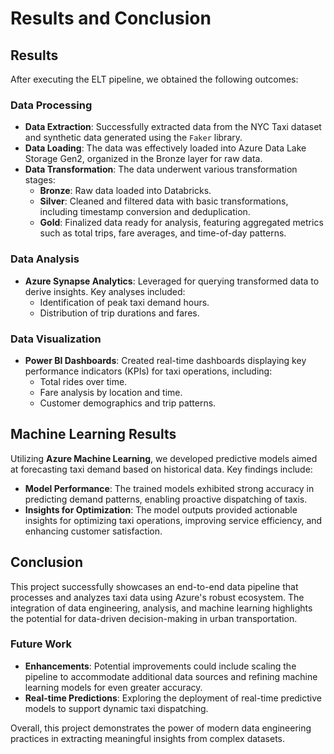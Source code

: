 # Results and Conclusion

## Results
After executing the ELT pipeline, we obtained the following outcomes:

### Data Processing
- **Data Extraction**: Successfully extracted data from the NYC Taxi dataset and synthetic data generated using the `Faker` library.
- **Data Loading**: The data was effectively loaded into Azure Data Lake Storage Gen2, organized in the Bronze layer for raw data.
- **Data Transformation**: The data underwent various transformation stages:
  - **Bronze**: Raw data loaded into Databricks.
  - **Silver**: Cleaned and filtered data with basic transformations, including timestamp conversion and deduplication.
  - **Gold**: Finalized data ready for analysis, featuring aggregated metrics such as total trips, fare averages, and time-of-day patterns.

### Data Analysis
- **Azure Synapse Analytics**: Leveraged for querying transformed data to derive insights. Key analyses included:
  - Identification of peak taxi demand hours.
  - Distribution of trip durations and fares.
  
### Data Visualization
- **Power BI Dashboards**: Created real-time dashboards displaying key performance indicators (KPIs) for taxi operations, including:
  - Total rides over time.
  - Fare analysis by location and time.
  - Customer demographics and trip patterns.

## Machine Learning Results
Utilizing **Azure Machine Learning**, we developed predictive models aimed at forecasting taxi demand based on historical data. Key findings include:
- **Model Performance**: The trained models exhibited strong accuracy in predicting demand patterns, enabling proactive dispatching of taxis.
- **Insights for Optimization**: The model outputs provided actionable insights for optimizing taxi operations, improving service efficiency, and enhancing customer satisfaction.

## Conclusion
This project successfully showcases an end-to-end data pipeline that processes and analyzes taxi data using Azure's robust ecosystem. The integration of data engineering, analysis, and machine learning highlights the potential for data-driven decision-making in urban transportation.

### Future Work
- **Enhancements**: Potential improvements could include scaling the pipeline to accommodate additional data sources and refining machine learning models for even greater accuracy.
- **Real-time Predictions**: Exploring the deployment of real-time predictive models to support dynamic taxi dispatching.

Overall, this project demonstrates the power of modern data engineering practices in extracting meaningful insights from complex datasets.
